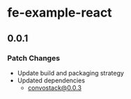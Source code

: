 # fe-example-react

## 0.0.1

### Patch Changes

- Update build and packaging strategy
- Updated dependencies
  - convostack@0.0.3
